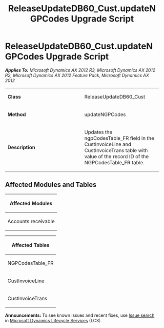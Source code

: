 ﻿---
title: ReleaseUpdateDB60_Cust.updateNGPCodes Upgrade Script
TOCTitle: ReleaseUpdateDB60_Cust.updateNGPCodes Upgrade Script
ms:assetid: a46c2990-340d-7be9-4772-b20867b0b1db
ms:mtpsurl: https://msdn.microsoft.com/en-us/library/JJ736811(v=AX.60)
ms:contentKeyID: 49710242
ms.date: 05/18/2015
mtps_version: v=AX.60
---

# ReleaseUpdateDB60\_Cust.updateNGPCodes Upgrade Script 


_**Applies To:** Microsoft Dynamics AX 2012 R3, Microsoft Dynamics AX 2012 R2, Microsoft Dynamics AX 2012 Feature Pack, Microsoft Dynamics AX 2012_

<table>
<colgroup>
<col style="width: 50%" />
<col style="width: 50%" />
</colgroup>
<tbody>
<tr class="odd">
<td><p><strong>Class</strong></p></td>
<td><p>ReleaseUpdateDB60_Cust</p></td>
</tr>
<tr class="even">
<td><p><strong>Method</strong></p></td>
<td><p>updateNGPCodes</p></td>
</tr>
<tr class="odd">
<td><p><strong>Description</strong></p></td>
<td><p>Updates the ngpCodesTable_FR field in the CustInvoiceLine and CustInvoiceTrans table with value of the record ID of the NGPCodesTable_FR table.</p></td>
</tr>
</tbody>
</table>


## Affected Modules and Tables

<table>
<colgroup>
<col style="width: 100%" />
</colgroup>
<thead>
<tr class="header">
<th><p>Affected Modules</p></th>
</tr>
</thead>
<tbody>
<tr class="odd">
<td><p>Accounts receivable</p></td>
</tr>
</tbody>
</table>


<table>
<colgroup>
<col style="width: 100%" />
</colgroup>
<thead>
<tr class="header">
<th><p>Affected Tables</p></th>
</tr>
</thead>
<tbody>
<tr class="odd">
<td><p>NGPCodesTable_FR</p></td>
</tr>
<tr class="even">
<td><p>CustInvoiceLine</p></td>
</tr>
<tr class="odd">
<td><p>CustInvoiceTrans</p></td>
</tr>
</tbody>
</table>

  
**Announcements:** To see known issues and recent fixes, use [Issue search](http://go.microsoft.com/fwlink/?linkid=389258) in [Microsoft Dynamics Lifecycle Services](http://go.microsoft.com/fwlink/?linkid=306505) (LCS).

